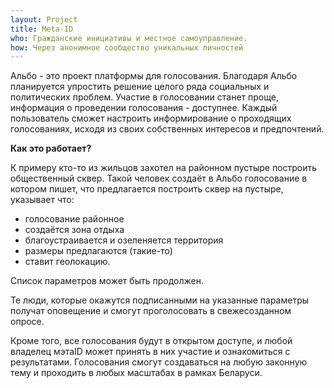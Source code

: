 ```yaml
---
layout: Project
title: Meta-ID
who: Гражданские инициативы и местное самоуправление. 
how: Через анонимное сообщество уникальных личностей 
---
```


Альбо - это проект платформы для голосования. Благодаря Альбо планируется упростить решение целого ряда социальных и политических проблем. Участие в голосовании станет проще, информация о проведении голосования - доступнее. Каждый пользователь сможет настроить информирование о проходящих голосованиях, исходя из своих собственных интересов и предпочтений.

**Как это работает?**

К примеру кто-то из жильцов захотел на районном пустыре построить общественный сквер. Такой человек создаёт в Альбо голосование в котором пишет, что предлагается построить сквер на пустыре,  указывает что:
 - голосование районное
 - создаётся зона отдыха
 - благоустраивается и озеленяется территория
 - размеры предлагаются (такие-то)
 - ставит геолокацию.

Список параметров может быть продолжен.

Те люди, которые окажутся подписанными на указанные параметры получат оповещение и смогут проголосовать в свежесозданном опросе.

Кроме того, все голосования будут в открытом доступе, и любой владелец мэтаID может принять в них участие и ознакомиться с результатами. Голосования смогут создаваться на любую законную тему и проходить в любых масштабах в рамках Беларуси.

